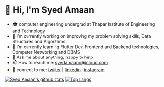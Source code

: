 # 							 👋 Hi, I'm Syed Amaan

- 🎓 computer engineering undergrad at Thapar Institute of Engineering and Technology 
- 🔭 I’m currently working on improving my problem solving skills, Data Structures and Algorithms.
- 🌱 I’m currently learning Flutter Dev, Frontend and Backend technologies, Computer Networking and DBMS
- 💬 Ask me about anything, happy to help
- 📫 How to reach me: syedamaann@icloud.com
- :raised_hands: connect to me: [twitter](https://twitter.com/syedamaann) | [linkedin](https://www.linkedin.com/in/syed-amaan-24395313a/) | [instagram](https://www.instagram.com/syedamaann) 

[![Syed Amaan's github stats](https://github-readme-stats.vercel.app/api?username=syedamaann&count_private=true&show_icons=true&theme=algolia&hide_rank=false)](https://github.com/anuraghazra/github-readme-stats) [![Top Langs](https://github-readme-stats.vercel.app/api/top-langs/?username=syedamaann&layout=compact&theme=algolia)](https://github.com/anuraghazra/github-readme-stats)

